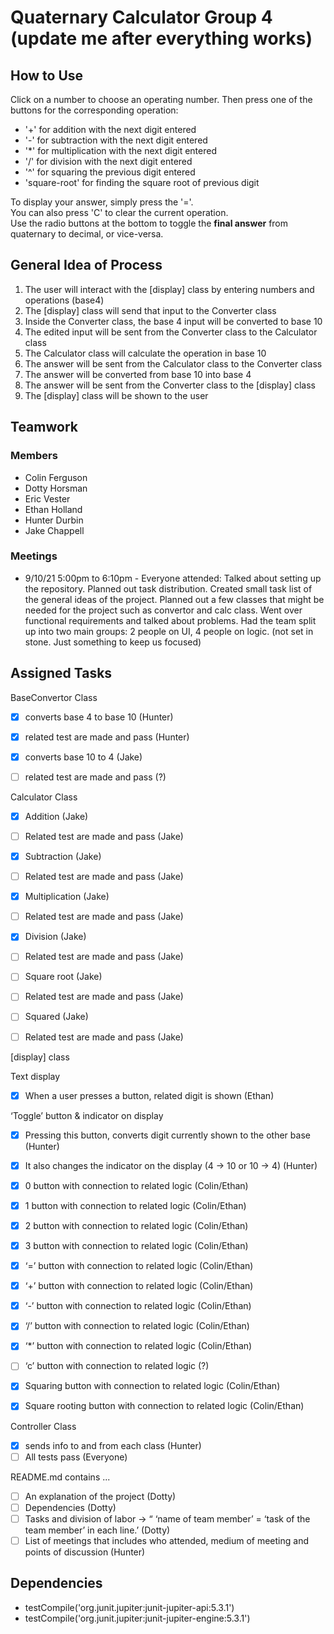 <h1>Quaternary Calculator Group 4 (update me after everything works)</h1>

<h2>How to Use</h2>
<p1>
    Click on a number to choose an operating number. 
    Then press one of the buttons for the corresponding operation: 
</p1>
<ul>
    <li>'+' for addition with the next digit entered</li>
    <li>'-' for subtraction with the next digit entered</li>
    <li>'*' for multiplication  with the next digit entered</li>
    <li>'/' for division with the next digit entered</li>
    <li>'^' for squaring the previous digit entered</li>
    <li>'square-root' for finding the square root of previous digit</li>
</ul>

<p>
    To display your answer, simply press the '='.<br> 
    You can also press 'C' to clear the current operation.<br>
    Use the radio buttons at the bottom to toggle the <strong>final answer</strong> from 
    quaternary to decimal, or vice-versa.
</p>

<h2>General Idea of Process</h2>
<ol type = 1>
    <li>The user will interact with the [display] class by entering numbers and operations (base4)</li>
    <li>The [display] class will send that input to the Converter class</li>
    <li>Inside the Converter class, the base 4 input will be converted to base 10</li>
    <li>The edited input will be sent from the Converter class to the Calculator class</li>
    <li>The Calculator class will calculate the operation in base 10</li>
    <li>The answer will be sent from the Calculator class to the Converter class</li>
    <li>The answer will be converted from base 10 into base 4</li>
    <li>The answer will be sent from the Converter class to the [display] class</li>
    <li>The [display] class will be shown to the user</li>
</ol>

<h2>Teamwork</h2>
<h3>Members</h3>
<ul>
    <li>Colin Ferguson</li>
    <li>Dotty Horsman</li>
    <li>Eric Vester</li>
    <li>Ethan Holland</li>
    <li>Hunter Durbin</li>
    <li>Jake Chappell</li>  
</ul>

<h3>Meetings</h3>
<ul>
    <li>9/10/21 5:00pm to 6:10pm - Everyone attended: 
        Talked about setting up the repository. 
        Planned out task distribution. 
        Created small task list of the general ideas of the project. 
        Planned out a few classes that might be needed for the project such as convertor and calc class. 
        Went over functional requirements and talked about problems.
        Had the team split up into two main groups: 2 people on UI, 4 people on logic. (not set in stone. Just something to keep us focused)</li>
</ul>

<h2>Assigned Tasks</h2>

BaseConvertor Class 
- [X] converts base 4 to base 10 (Hunter)
- [X] related test are made and pass (Hunter)
- [X] converts base 10 to 4 (Jake)
- [ ] related test are made and pass (?)




Calculator Class
- [X] Addition (Jake)
- [ ] Related test are made and pass (Jake)
- [X] Subtraction (Jake)
- [ ] Related test are made and pass (Jake)
- [X] Multiplication (Jake)
- [ ] Related test are made and pass (Jake)
- [X] Division (Jake)
- [ ] Related test are made and pass (Jake)
- [ ] Square root (Jake)
- [ ] Related test are made and pass (Jake)
- [ ] Squared (Jake)
- [ ] Related test are made and pass (Jake)


[display] class


Text display

- [X] When a user presses a button, related digit is shown (Ethan)

‘Toggle’ button & indicator on display 
- [X] Pressing this button, converts digit currently shown to the other base (Hunter)
- [X] It also changes the indicator on the display (4 → 10 or 10 → 4) (Hunter)


- [X] 0 button with connection to related logic (Colin/Ethan)
- [X] 1 button with connection to related logic (Colin/Ethan)
- [X] 2 button with connection to related logic (Colin/Ethan)
- [X] 3 button with connection to related logic (Colin/Ethan)
- [X] ‘=’ button with connection to related logic (Colin/Ethan)
- [X] ‘+’ button with connection to related logic (Colin/Ethan)
- [X] ‘-’ button with connection to related logic (Colin/Ethan)
- [X] ‘/’ button with connection to related logic (Colin/Ethan)
- [X] ‘*’ button with connection to related logic (Colin/Ethan)
- [ ] ‘c’ button  with connection to related logic (?)
- [X] Squaring button with connection to related logic (Colin/Ethan)
- [X] Square rooting button with connection to related logic (Colin/Ethan)

Controller Class
- [X] sends info to and from each class (Hunter)
- [ ] All tests pass (Everyone)

README.md contains ...
- [ ] An explanation of the project (Dotty)
- [ ] Dependencies (Dotty)
- [ ] Tasks and division of labor → “ ‘name of team member’ = ‘task of the team member’ in each line.’ (Dotty)
- [ ] List of meetings that includes who attended, medium of meeting and points of discussion (Hunter)

<h2>Dependencies</h2>
<ul>
    <li>testCompile('org.junit.jupiter:junit-jupiter-api:5.3.1')</li>
    <li>testCompile('org.junit.jupiter:junit-jupiter-engine:5.3.1')</li>
</ul>



















